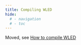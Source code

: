 ```yaml
---
title: Compiling WLED
hide:
  # - navigation
  # - toc
---
```


Moved, see [How to compile WLED](/advanced/compiling-wled)
